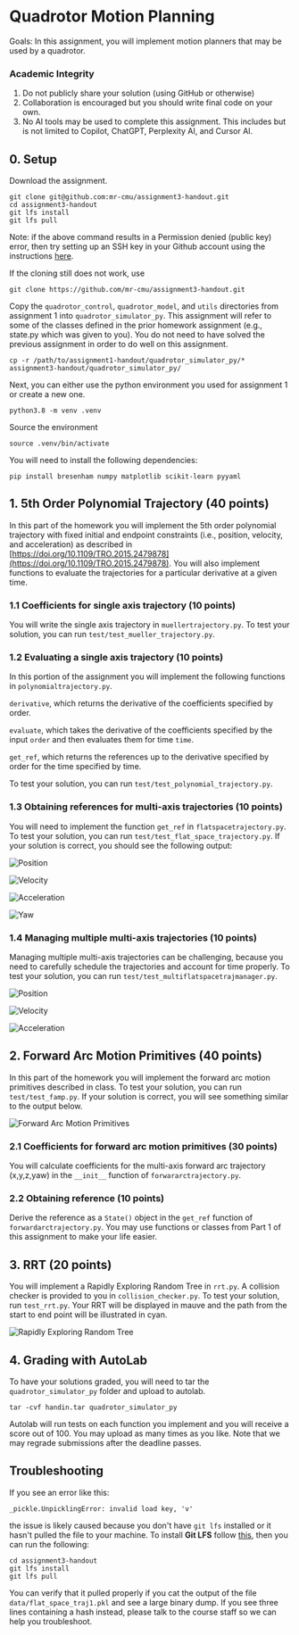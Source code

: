 # Quadrotor Motion Planning

Goals: In this assignment, you will implement motion planners that may
be used by a quadrotor.

### Academic Integrity
1. Do not publicly share your solution (using GitHub or otherwise)
2. Collaboration is encouraged but you should write final code on your own.
3. No AI tools may be used to complete this assignment. This includes but is not limited to Copilot, ChatGPT, Perplexity AI, and Cursor AI.

## 0. Setup
Download the assignment.

```
git clone git@github.com:mr-cmu/assignment3-handout.git
cd assignment3-handout
git lfs install
git lfs pull
```

Note: if the above command results in a Permission denied (public key)
error, then try setting up an SSH key in your Github account using the
instructions
[here](https://docs.github.com/en/authentication/connecting-to-github-with-ssh/adding-a-new-ssh-key-to-your-github-account).

If the cloning still does not work, use

```
git clone https://github.com/mr-cmu/assignment3-handout.git
```

Copy the `quadrotor_control`, `quadrotor_model`, and `utils`
directories from assignment 1 into `quadrotor_simulator_py`. This
assignment will refer to some of the classes defined in the prior
homework assignment (e.g., state.py which was given to you). You do
not need to have solved the previous assignment in order to do well on
this assignment.

```
cp -r /path/to/assignment1-handout/quadrotor_simulator_py/* assignment3-handout/quadrotor_simulator_py/
```

Next, you can either use the python environment you used for assignment 1 or
create a new one.

```
python3.8 -m venv .venv
```

Source the environment

```
source .venv/bin/activate
```

You will need to install the following dependencies:

```
pip install bresenham numpy matplotlib scikit-learn pyyaml
```

## 1. 5th Order Polynomial Trajectory (40 points)
In this part of the homework you will implement the 5th order
polynomial trajectory with fixed initial and endpoint constraints
(i.e., position, velocity, and acceleration) as described in
[https://doi.org/10.1109/TRO.2015.2479878](https://doi.org/10.1109/TRO.2015.2479878).
You will also implement functions to evaluate the trajectories for a
particular derivative at a given time.

### 1.1 Coefficients for single axis trajectory (10 points)
You will write the single axis trajectory in `muellertrajectory.py`.
To test your solution, you can run `test/test_mueller_trajectory.py`.

### 1.2 Evaluating a single axis trajectory (10 points)
In this portion of the assignment you will implement the following
functions in `polynomialtrajectory.py`.

`derivative`, which returns the derivative of the coefficients
specified by order.

`evaluate`, which takes the derivative of the coefficients specified
by the input `order` and then evaluates them for time `time`.

`get_ref`, which returns the references up to the derivative
specified by order for the time specified by time.

To test your solution, you can run `test/test_polynomial_trajectory.py`.

### 1.3 Obtaining references for multi-axis trajectories (10 points)
You will need to implement the function `get_ref` in
`flatspacetrajectory.py`.  To test your solution, you can run
`test/test_flat_space_trajectory.py`. If your solution is correct, you should see the following output:

![Position](img/pos.png)

![Velocity](img/vel.png)

![Acceleration](img/acc.png)

![Yaw](img/yaw.png)

### 1.4 Managing multiple multi-axis trajectories (10 points)
Managing multiple multi-axis trajectories can be challenging, because
you need to carefully schedule the trajectories and account for time
properly.
To test your solution, you can run `test/test_multiflatspacetrajmanager.py`.

![Position](img/mpos.png)

![Velocity](img/mvel.png)

![Acceleration](img/macc.png)

## 2. Forward Arc Motion Primitives (40 points)
In this part of the homework you will implement the forward arc motion
primitives described in class.  To test your solution, you can run
`test/test_famp.py`. If your solution is correct,
you will see something similar to the output below.

![Forward Arc Motion Primitives](img/famp.png)

### 2.1 Coefficients for forward arc motion primitives (30 points)
You will calculate coefficients for the multi-axis forward arc
trajectory (x,y,z,yaw) in the `__init__` function of
`forwararctrajectory.py`.

### 2.2 Obtaining reference (10 points)
Derive the reference as a `State()` object in the `get_ref`
function of `forwardarctrajectory.py`. You may use functions
or classes from Part 1 of this assignment to make your life easier.

## 3. RRT (20 points)
You will implement a Rapidly Exploring Random Tree in `rrt.py`. A
collision checker is provided to you in `collision_checker.py`.
To test your solution, run `test_rrt.py`.
Your RRT will be displayed in mauve and the path from the start to
end point will be illustrated in cyan.

![Rapidly Exploring Random Tree](img/rrt.png)

## 4. Grading with AutoLab
To have your solutions graded, you will need to tar the `quadrotor_simulator_py`
folder and upload to autolab.

```
tar -cvf handin.tar quadrotor_simulator_py
```

Autolab will run tests on each function you implement and you will
receive a score out of 100.  You may upload as many times as you like.
Note that we may regrade submissions after the deadline passes.

## Troubleshooting

If you see an error like this:

```
_pickle.UnpicklingError: invalid load key, 'v'
```

the issue is likely caused because you don't have `git lfs` installed
or it hasn't pulled the file to your machine. To install **Git LFS** follow [this](https://docs.github.com/en/repositories/working-with-files/managing-large-files/installing-git-large-file-storage), then you can
run the following:

```
cd assignment3-handout
git lfs install
git lfs pull
```

You can verify that it pulled properly if you cat the output of
the file `data/flat_space_traj1.pkl` and see a large binary dump.
If you see three lines containing a hash instead, please talk
to the course staff so we can help you troubleshoot.
